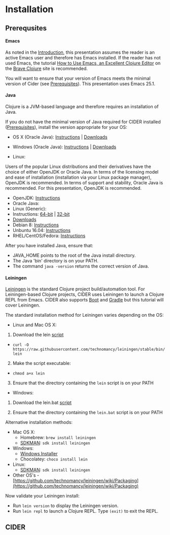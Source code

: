 # Installation

## Prerequsites

#### Emacs

As noted in the [Introduction](../../README.md), this presentation assumes the reader is an active Emacs user and therefore has Emacs installed. If the reader has not used Emacs, the tutorial [How to Use Emacs, an Excellent Clojure Editor](http://www.braveclojure.com/basic-emacs/) on the [Brave Clojure](http://www.braveclojure.com/) site is recommended.

You will want to ensure that your version of Emacs meets the minimal version of Cider (see [Prerequisites](../../Prerequisites/README.md)). This presentation uses Emacs 25.1.

#### Java

Clojure is a JVM-based language and therefore requires an installation of Java.

If you do not have the minimal version of Java required for CIDER installed ([Prerequisites](../../Prerequisites/README.md)), install the version appropriate for your OS:

* OS X (Oracle Java): [Instructions](https://docs.oracle.com/javase/8/docs/technotes/guides/install/mac_jdk.html)
| [Downloads](http://www.oracle.com/technetwork/java/javase/downloads/index.html)
* Windows (Oracle Java): [Instructions](https://docs.oracle.com/javase/8/docs/technotes/guides/install/windows_jdk_install.html)
| [Downloads](http://www.oracle.com/technetwork/java/javase/downloads/index.html)

* Linux:

Users of the popular Linux distributions and their derivatives have the choice of either OpenJDK or Oracle Java. In terms of the licensing model and ease of installation (installation via your Linux package manager), OpenJDK is recommended. In terms of support and stability, Oracle Java is
recommended. For this presentation, OpenJDK is recommended.

* OpenJDK: [Instructions](http://openjdk.java.net/install/index.html)
* Oracle Java:
* Linux (Generic):
* Instructions: [64-bit](https://docs.oracle.com/javase/8/docs/technotes/guides/install/linux_jdk.html#BJFJJEFG) | [32-bit](https://docs.oracle.com/javase/8/docs/technotes/guides/install/linux_jdk.html#BJFCDAIB)
* [Downloads](http://www.oracle.com/technetwork/java/javase/downloads/index.html)
* Debian 8: [Instructions](https://www.digitalocean.com/community/tutorials/how-to-install-java-with-apt-get-on-debian-8)
* Unbuntu 16.04: [Instructions](https://www.digitalocean.com/community/tutorials/how-to-install-java-with-apt-get-on-ubuntu-16-04)
* RHEL/CentOS/Fedora: [Instructions](http://tecadmin.net/install-java-8-on-centos-rhel-and-fedora/)

After you have installed Java, ensure that:

* JAVA_HOME points to the root of the Java install directory.
* The Java 'bin' directory is on your PATH.
* The command ```java -version``` returns the correct version of Java.

#### Leiningen

[Leiningen](https://leiningen.org/) is the standard Clojure project build/automation tool. For Leiningen-based Clojure projects, CIDER uses Leiningen to launch a Clojure REPL from Emacs. CIDER also supports [Boot](https://github.com/boot-clj/boot) and [Gradle](https://gradle.org/) but this tutorial will cover Leiningen.

The standard installation method for Leiningen varies depending on the OS:

* Linux and Mac OS X:

1. Download the lein [script](https://raw.githubusercontent.com/technomancy/leiningen/stable/bin/lein)
* ```curl -O https://raw.githubusercontent.com/technomancy/leiningen/stable/bin/lein```
2. Make the script executable:
* ```chmod a+x lein```
3. Ensure that the directory containing the ```lein``` script is on your PATH

* Windows:

1. Download the lein.bat [script](https://raw.githubusercontent.com/technomancy/leiningen/stable/bin/lein.bat)

2. Ensure that the directory containing the ```lein.bat``` script is on your PATH

Alternative installation methods:

* Mac OS X:
    * Homebrew: ```brew install leiningen```
    * [SDKMAN](http://sdkman.io/): ```sdk install leiningen```
* Windows:
    * [Windows Installer](https://bitbucket.org/djpowell/leiningen-win-installer/downloads/leiningen-installer-1.0.exe)
    * Chocolatey: ```choco install lein```
* Linux:
    * [SDKMAN](http://sdkman.io/): ```sdk install leiningen```
* Other OS's - [https://github.com/technomancy/leiningen/wiki/Packaging](https://github.com/technomancy/leiningen/wiki/Packaging)


Now validate your Leiningen install:

* Run ```lein version``` to display the Leiningen version.
* Run ```lein repl``` to launch a Clojure REPL. Type ```(exit)``` to exit the REPL.


## CIDER


